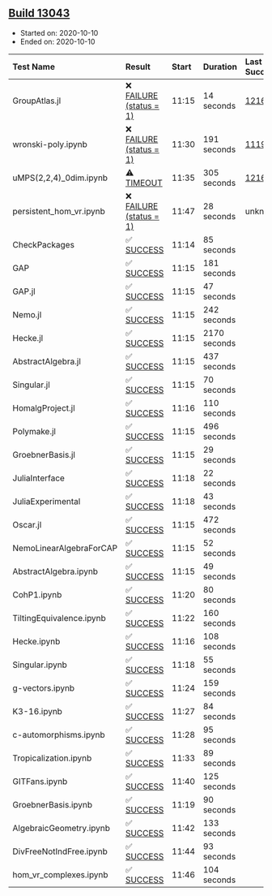 ## [Build 13043](https://oscarci.mathematik.uni-kl.de/job/oscar/13043/)

* Started on: 2020-10-10
* Ended on: 2020-10-10

| Test Name    | Result | Start | Duration | Last Success | First Failure |
|:-------------|:-------|:------|:---------|:-------------|:--------------|
| GroupAtlas.jl | ❌ [FAILURE (status = 1)](https://oscarci.mathematik.uni-kl.de/job/oscar/13043/artifact/logs/build-13043/GroupAtlas.jl.log) | 11:15 | 14 seconds | [12167](https://oscarci.mathematik.uni-kl.de/job/oscar/12167/) | [12168](https://oscarci.mathematik.uni-kl.de/job/oscar/12168/) |
| wronski-poly.ipynb | ❌ [FAILURE (status = 1)](https://oscarci.mathematik.uni-kl.de/job/oscar/13043/artifact/logs/build-13043/wronski-poly.ipynb.log) | 11:30 | 191 seconds | [11192](https://oscarci.mathematik.uni-kl.de/job/oscar/11192/) | [11193](https://oscarci.mathematik.uni-kl.de/job/oscar/11193/) |
| uMPS(2,2,4)_0dim.ipynb | ⚠ [TIMEOUT](https://oscarci.mathematik.uni-kl.de/job/oscar/13043/artifact/logs/build-13043/uMPS-2-2-4-_0dim.ipynb.log) | 11:35 | 305 seconds | [12167](https://oscarci.mathematik.uni-kl.de/job/oscar/12167/) | [12168](https://oscarci.mathematik.uni-kl.de/job/oscar/12168/) |
| persistent_hom_vr.ipynb | ❌ [FAILURE (status = 1)](https://oscarci.mathematik.uni-kl.de/job/oscar/13043/artifact/logs/build-13043/persistent_hom_vr.ipynb.log) | 11:47 | 28 seconds | unknown | unknown |
| CheckPackages | ✅ [SUCCESS](https://oscarci.mathematik.uni-kl.de/job/oscar/13043/artifact/logs/build-13043/CheckPackages.log) | 11:14 | 85 seconds |  |  |
| GAP | ✅ [SUCCESS](https://oscarci.mathematik.uni-kl.de/job/oscar/13043/artifact/logs/build-13043/GAP.log) | 11:15 | 181 seconds |  |  |
| GAP.jl | ✅ [SUCCESS](https://oscarci.mathematik.uni-kl.de/job/oscar/13043/artifact/logs/build-13043/GAP.jl.log) | 11:15 | 47 seconds |  |  |
| Nemo.jl | ✅ [SUCCESS](https://oscarci.mathematik.uni-kl.de/job/oscar/13043/artifact/logs/build-13043/Nemo.jl.log) | 11:15 | 242 seconds |  |  |
| Hecke.jl | ✅ [SUCCESS](https://oscarci.mathematik.uni-kl.de/job/oscar/13043/artifact/logs/build-13043/Hecke.jl.log) | 11:15 | 2170 seconds |  |  |
| AbstractAlgebra.jl | ✅ [SUCCESS](https://oscarci.mathematik.uni-kl.de/job/oscar/13043/artifact/logs/build-13043/AbstractAlgebra.jl.log) | 11:15 | 437 seconds |  |  |
| Singular.jl | ✅ [SUCCESS](https://oscarci.mathematik.uni-kl.de/job/oscar/13043/artifact/logs/build-13043/Singular.jl.log) | 11:15 | 70 seconds |  |  |
| HomalgProject.jl | ✅ [SUCCESS](https://oscarci.mathematik.uni-kl.de/job/oscar/13043/artifact/logs/build-13043/HomalgProject.jl.log) | 11:16 | 110 seconds |  |  |
| Polymake.jl | ✅ [SUCCESS](https://oscarci.mathematik.uni-kl.de/job/oscar/13043/artifact/logs/build-13043/Polymake.jl.log) | 11:15 | 496 seconds |  |  |
| GroebnerBasis.jl | ✅ [SUCCESS](https://oscarci.mathematik.uni-kl.de/job/oscar/13043/artifact/logs/build-13043/GroebnerBasis.jl.log) | 11:15 | 29 seconds |  |  |
| JuliaInterface | ✅ [SUCCESS](https://oscarci.mathematik.uni-kl.de/job/oscar/13043/artifact/logs/build-13043/JuliaInterface.log) | 11:18 | 22 seconds |  |  |
| JuliaExperimental | ✅ [SUCCESS](https://oscarci.mathematik.uni-kl.de/job/oscar/13043/artifact/logs/build-13043/JuliaExperimental.log) | 11:18 | 43 seconds |  |  |
| Oscar.jl | ✅ [SUCCESS](https://oscarci.mathematik.uni-kl.de/job/oscar/13043/artifact/logs/build-13043/Oscar.jl.log) | 11:15 | 472 seconds |  |  |
| NemoLinearAlgebraForCAP | ✅ [SUCCESS](https://oscarci.mathematik.uni-kl.de/job/oscar/13043/artifact/logs/build-13043/NemoLinearAlgebraForCAP.log) | 11:15 | 52 seconds |  |  |
| AbstractAlgebra.ipynb | ✅ [SUCCESS](https://oscarci.mathematik.uni-kl.de/job/oscar/13043/artifact/logs/build-13043/AbstractAlgebra.ipynb.log) | 11:15 | 49 seconds |  |  |
| CohP1.ipynb | ✅ [SUCCESS](https://oscarci.mathematik.uni-kl.de/job/oscar/13043/artifact/logs/build-13043/CohP1.ipynb.log) | 11:20 | 80 seconds |  |  |
| TiltingEquivalence.ipynb | ✅ [SUCCESS](https://oscarci.mathematik.uni-kl.de/job/oscar/13043/artifact/logs/build-13043/TiltingEquivalence.ipynb.log) | 11:22 | 160 seconds |  |  |
| Hecke.ipynb | ✅ [SUCCESS](https://oscarci.mathematik.uni-kl.de/job/oscar/13043/artifact/logs/build-13043/Hecke.ipynb.log) | 11:16 | 108 seconds |  |  |
| Singular.ipynb | ✅ [SUCCESS](https://oscarci.mathematik.uni-kl.de/job/oscar/13043/artifact/logs/build-13043/Singular.ipynb.log) | 11:18 | 55 seconds |  |  |
| g-vectors.ipynb | ✅ [SUCCESS](https://oscarci.mathematik.uni-kl.de/job/oscar/13043/artifact/logs/build-13043/g-vectors.ipynb.log) | 11:24 | 159 seconds |  |  |
| K3-16.ipynb | ✅ [SUCCESS](https://oscarci.mathematik.uni-kl.de/job/oscar/13043/artifact/logs/build-13043/K3-16.ipynb.log) | 11:27 | 84 seconds |  |  |
| c-automorphisms.ipynb | ✅ [SUCCESS](https://oscarci.mathematik.uni-kl.de/job/oscar/13043/artifact/logs/build-13043/c-automorphisms.ipynb.log) | 11:28 | 95 seconds |  |  |
| Tropicalization.ipynb | ✅ [SUCCESS](https://oscarci.mathematik.uni-kl.de/job/oscar/13043/artifact/logs/build-13043/Tropicalization.ipynb.log) | 11:33 | 89 seconds |  |  |
| GITFans.ipynb | ✅ [SUCCESS](https://oscarci.mathematik.uni-kl.de/job/oscar/13043/artifact/logs/build-13043/GITFans.ipynb.log) | 11:40 | 125 seconds |  |  |
| GroebnerBasis.ipynb | ✅ [SUCCESS](https://oscarci.mathematik.uni-kl.de/job/oscar/13043/artifact/logs/build-13043/GroebnerBasis.ipynb.log) | 11:19 | 90 seconds |  |  |
| AlgebraicGeometry.ipynb | ✅ [SUCCESS](https://oscarci.mathematik.uni-kl.de/job/oscar/13043/artifact/logs/build-13043/AlgebraicGeometry.ipynb.log) | 11:42 | 133 seconds |  |  |
| DivFreeNotIndFree.ipynb | ✅ [SUCCESS](https://oscarci.mathematik.uni-kl.de/job/oscar/13043/artifact/logs/build-13043/DivFreeNotIndFree.ipynb.log) | 11:44 | 93 seconds |  |  |
| hom_vr_complexes.ipynb | ✅ [SUCCESS](https://oscarci.mathematik.uni-kl.de/job/oscar/13043/artifact/logs/build-13043/hom_vr_complexes.ipynb.log) | 11:46 | 104 seconds |  |  |
